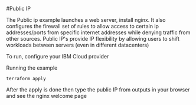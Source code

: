 #Public IP

The Public ip example launches a web server, install nginx. It also configures the firewall set of rules to allow access to certain ip addresses/ports from specific internet addresses while denying traffic from other sources.
Public IP's provide IP flexibility by allowing users to shift workloads between servers (even in different datacenters)

To run, configure your IBM Cloud provider

Running the example
```
terraform apply
```

After the apply is done then type the public IP from outputs in your browser and see the nginx welcome page